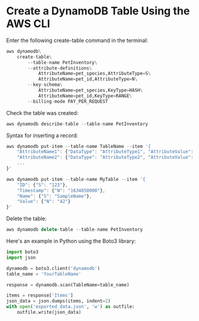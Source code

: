 # Create a DynamoDB Table Using the AWS CLI

Enter the following create-table command in the terminal:

```python
aws dynamodb\
    create-table\
        --table-name PetInventory\
        --attribute-definitions\
            AttributeName=pet_species,AttributeType=S\
            AttributeName=pet_id,AttributeType=N\
        --key-schema\
            AttributeName=pet_species,KeyType=HASH\
            AttributeName=pet_id,KeyType=RANGE\
        --billing-mode PAY_PER_REQUEST
```

Check the table was created:
```javascript
aws dynamodb describe-table --table-name PetInventory
```

Syntax for inserting a record:
```javascript
aws dynamodb put-item --table-name TableName --item '{
    "AttributeName1": {"DataType": "AttributeType1", "AttributeValue": "Value1"},
    "AttributeName2": {"DataType": "AttributeType2", "AttributeValue": "Value2"},
    ...
}'

aws dynamodb put-item --table-name MyTable --item '{
    "ID": {"S": "123"},
    "Timestamp": {"N": "1634850000"},
    "Name": {"S": "SampleName"},
    "Value": {"N": "42"}
}'


```

Delete the table:
```javascript
aws dynamodb delete-table --table-name PetInventory
```

Here's an example in Python using the Boto3 library:
```python
import boto3
import json

dynamodb = boto3.client('dynamodb')
table_name = 'YourTableName'

response = dynamodb.scan(TableName=table_name)

items = response['Items']
json_data = json.dumps(items, indent=2)
with open('exported_data.json', 'w') as outfile:
    outfile.write(json_data)
```

